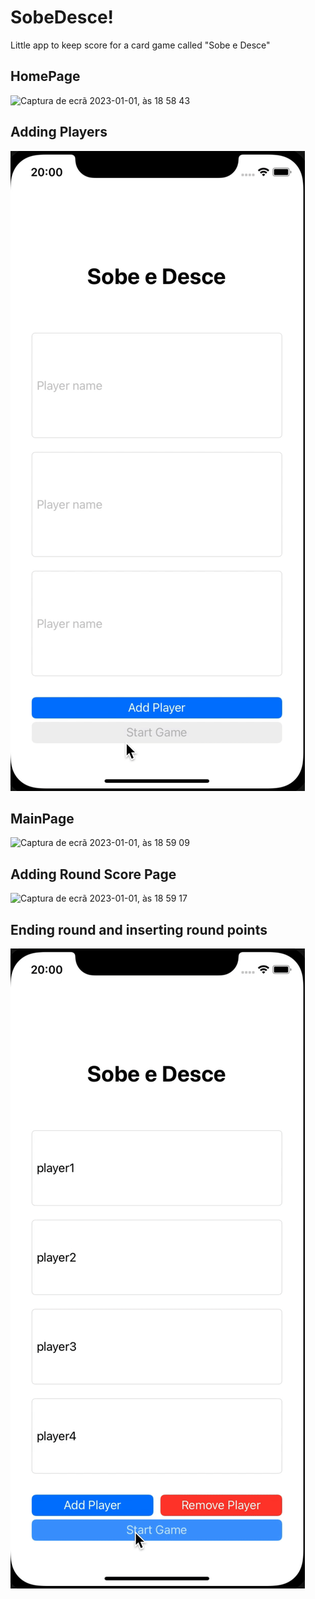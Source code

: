 # SobeDesce!
Little app to keep score for a card game called "Sobe e Desce"

## HomePage
<img width="307" alt="Captura de ecrã 2023-01-01, às 18 58 43" src="https://user-images.githubusercontent.com/105066938/210181881-1a1f9a9f-1682-4d0b-8370-7d3f6d2e68b5.png">

## Adding Players
![](https://github.com/Almeida97/SobeDesce/blob/main/addingPlayers.gif)

## MainPage 
<img width="307" alt="Captura de ecrã 2023-01-01, às 18 59 09" src="https://user-images.githubusercontent.com/105066938/210181884-3732cb88-cd60-42bc-81fa-00458417e030.png">


## Adding Round Score Page
<img width="307" alt="Captura de ecrã 2023-01-01, às 18 59 17" src="https://user-images.githubusercontent.com/105066938/210181888-f8f13a4e-59bf-4503-8e7a-e78393154253.png">

## Ending round and inserting round points
![](https://github.com/Almeida97/SobeDesce/blob/main/EndRound.gif)

